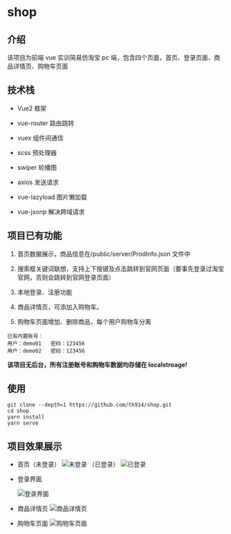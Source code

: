 # shop

## 介绍

该项目为前端 vue 实训简易仿淘宝 pc 端，包含四个页面，首页、登录页面、商品详情页、购物车页面

## 技术栈

- Vue2 框架

- vue-router 路由跳转

- vuex 组件间通信

- scss 预处理器

- swiper 轮播图

- axios 发送请求

- vue-lazyload 图片懒加载

- vue-jsonp 解决跨域请求

## 项目已有功能

1. 首页数据展示，商品信息在/public/server/ProdInfo.json 文件中

2. 搜索框关键词联想，支持上下按键及点击跳转到官网页面（要事先登录过淘宝官网，否则会跳转到官网登录页面）

3. 本地登录、注册功能

4. 商品详情页，可添加入购物车。

5. 购物车页面增加、删除商品，每个用户购物车分离

```
已有内置账号：
用户：demo01   密码：123456
用户：demo02   密码：123456
```

**该项目无后台，所有注册账号和购物车数据均存储在 localstroage!**

## 使用

```
git clone --depth=1 https://github.com/tk914/shop.git
cd shop
yarn install
yarn serve
```

## 项目效果展示

- 首页（未登录）
  ![未登录](./docs/img/home.jpg)
  （已登录）
  ![已登录](./docs/img/Snipaste_2022-06-25_20-24-55.jpg)

- 登录界面

  
  ![登录界面](./docs/img/Snipaste_2022-06-25_20-29-38.jpg)

- 商品详情页
  ![商品详情页](./docs/img/Snipaste_2022-06-25_20-25-11.jpg)

- 购物车页面
  ![购物车页面](./docs/img/Snipaste_2022-06-25_20-25-23.jpg)